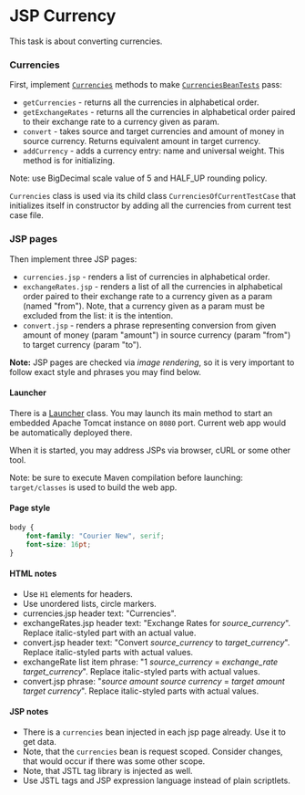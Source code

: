 # JSP Currency

This task is about converting currencies.

### Currencies
First, implement [`Currencies`](src/main/java/com/epam/rd/jsp/currencies/Currencies.java) methods to
make [`CurrenciesBeanTests`](src/test/java/com/epam/rd/jsp/currencies/CurrenciesBeanTests.java) pass:

- `getCurrencies` - returns all the currencies in alphabetical order.
- `getExchangeRates` - returns all the currencies in alphabetical order paired to their exchange rate to a currency
  given as param.
- `convert` - takes source and target currencies and amount of money in source currency. Returns equivalent amount in
  target currency.
- `addCurrency` - adds a currency entry: name and universal weight. This method is for initializing.

Note: use BigDecimal scale value of 5 and HALF_UP rounding policy.

`Currencies` class is used via its child class `CurrenciesOfCurrentTestCase` that initializes itself in constructor by
adding all the currencies from current test case file.

### JSP pages
Then implement three JSP pages:
- `currencies.jsp` - renders a list of currencies in alphabetical order.
- `exchangeRates.jsp` - renders a list of all the currencies in alphabetical order paired to their exchange rate to a
  currency given as a param (named "from"). Note, that a currency given as a param must be excluded from the list: it is
  the intention.
- `convert.jsp` - renders a phrase representing conversion from given amount of money (param "amount") in source
  currency (param "from") to target currency (param "to").

**Note:** JSP pages are checked via *image rendering*, so it is very important to follow exact style and phrases you may find below.

#### Launcher
There is a [Launcher](src/main/java/com/epam/rd/jsp/currencies/Launcher.java) class.
You may launch its main method to start an embedded Apache Tomcat instance on `8080` port.
Current web app would be automatically deployed there.

When it is started, you may address JSPs via browser, cURL or some other tool.

Note: be sure to execute Maven compilation before launching: `target/classes` is used to build the web app. 

#### Page style
```css
body {
    font-family: "Courier New", serif;
    font-size: 16pt;
}
```
#### HTML notes
- Use `H1` elements for headers.
- Use unordered lists, circle markers.
- currencies.jsp header text: "Currencies".
- exchangeRates.jsp header text: "Exchange Rates for *source_currency*". Replace italic-styled part with an actual value.
- convert.jsp header text: "Convert *source_currency* to *target_currency*". Replace italic-styled parts with actual values.
- exchangeRate list item phrase: "1 *source_currency* = *exchange_rate* *target_currency*". Replace italic-styled parts with actual values.
- convert.jsp phrase: "*source amount* *source currency* = *target amount* *target currency*". Replace italic-styled parts with actual values.

#### JSP notes
- There is a `currencies` bean injected in each jsp page already. Use it to get data.
- Note, that the `currencies` bean is request scoped. Consider changes, that would occur if there was some other scope.
- Note, that JSTL tag library is injected as well.
- Use JSTL tags and JSP expression language instead of plain scriptlets.